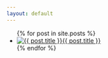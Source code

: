 ```yaml
---
layout: default
---
```

<ul>
	{% for post in site.posts %}
	<li><a href="{{ site.baseurl }}{{ post.url }}" title="{{ post.title }}"><img src="{{ site.baseurl }}/assets/img/file.ico" title="{{ post.title }}" />{{ post.title }}</a></li>
	{% endfor %}
</ul>
